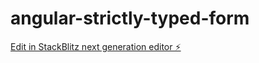 # angular-strictly-typed-form

[Edit in StackBlitz next generation editor ⚡️](https://stackblitz.com/~/github.com/Webs95/angular-strictly-typed-form)
